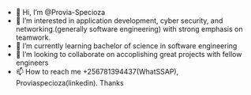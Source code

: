 - 👋 Hi, I’m @Provia-Specioza
- 👀 I’m interested in application development, cyber security, and networking.(generally software engineering) with strong emphasis on teamwork.
- 🌱 I’m currently learning bachelor of science in software engineering
- 💞️ I’m looking to collaborate on accoplishing great projects with fellow engineers
- 📫 How to reach me +256781394437(WhatSSAP), Proviaspecioza(linkedin). Thanks

<!---
Provia-Specioza/Provia-Specioza is a ✨ special ✨ repository because its `README.md` (this file) appears on your GitHub profile.
You can click the Preview link to take a look at your changes.
--->
